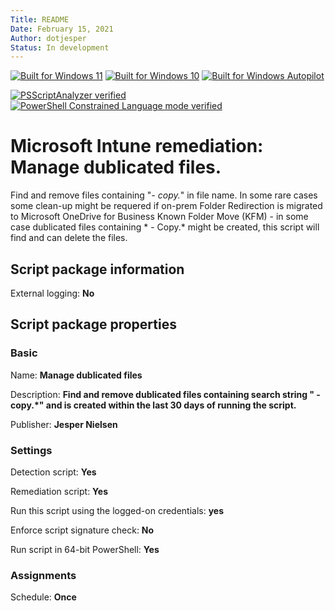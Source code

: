 ```yaml
---
Title: README
Date: February 15, 2021
Author: dotjesper
Status: In development
---
```


[![Built for Windows 11](https://img.shields.io/badge/Built%20for%20Windows%2011-Yes-blue?style=flat)](https://windows.com/ "Built for Windows 11")
[![Built for Windows 10](https://img.shields.io/badge/Built%20for%20Windows%2010-Yes-blue?style=flat)](https://windows.com/ "Built for Windows 10")
[![Built for Windows Autopilot](https://img.shields.io/badge/Built%20for%20Windows%20Autopilot-Yes-blue?style=flat)](https://docs.microsoft.com/en-us/mem/autopilot/windows-autopilot/ "Windows Autopilot")

[![PSScriptAnalyzer verified](https://img.shields.io/badge/PowerShell%20Script%20Analyzer%20verified-Yes-green?style=flat)](https://docs.microsoft.com/en-us/powershell/module/psscriptanalyzer/ "PowerShell Script Analyzer")
[![PowerShell Constrained Language mode verified](https://img.shields.io/badge/PowerShell%20Constrained%20Language%20mode%20verified-Yes-green?style=flat)](https://docs.microsoft.com/en-us/powershell/module/microsoft.powershell.core/about/about_language_modes/ "PowerShell Language mode")

# Microsoft Intune remediation: Manage dublicated files.

Find and remove files containing "*- copy.*" in file name. In some rare cases some clean-up might be requered if on-prem Folder Redirection is migrated to Microsoft OneDrive for Business Known Folder Move (KFM) - in some case dublicated files containing * - Copy.* might be created, this script will find and can delete the files.

## Script package information

External logging: **No**

## Script package properties

### Basic

Name: **Manage dublicated files**

Description: **Find and remove dublicated files containing search string " - copy.*" and is created within the last 30 days of running the script.**

Publisher: **Jesper Nielsen**

### Settings

Detection script: **Yes**

Remediation script: **Yes**

Run this script using the logged-on credentials: **yes**

Enforce script signature check: **No**

Run script in 64-bit PowerShell: **Yes**

### Assignments

Schedule: **Once**
